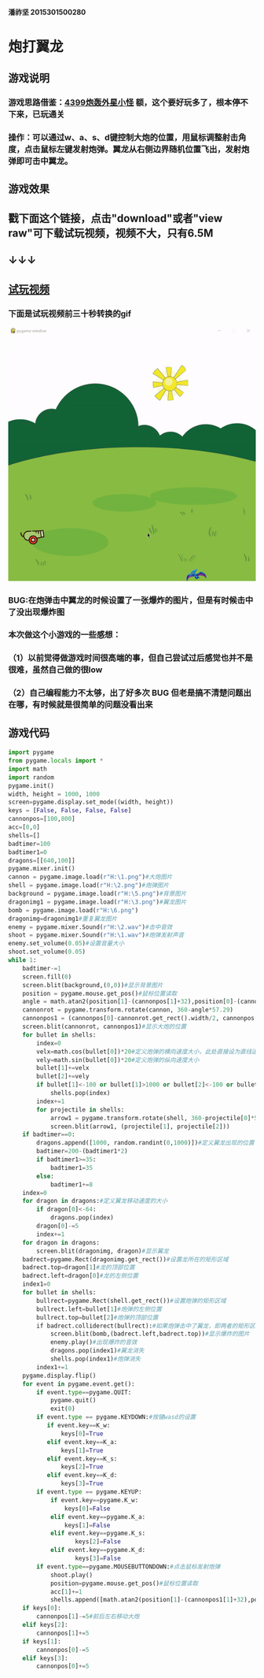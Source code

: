 #### 潘祚坚 2015301500280

# 炮打翼龙

## 游戏说明
### 游戏思路借鉴：[4399炮轰外星小怪](http://www.4399.com/flash/192577_2.htm)  额，这个要好玩多了，根本停不下来，已玩通关
### 操作：可以通过w、a、s、d键控制大炮的位置，用鼠标调整射击角度，点击鼠标左键发射炮弹。翼龙从右侧边界随机位置飞出，发射炮弹即可击中翼龙。
## 游戏效果
## 戳下面这个链接，点击"download"或者"view raw"可下载试玩视频，视频不大，只有6.5M
## ↓↓↓
## [试玩视频](https://github.com/paaaaaan/Computational_physics_2015301500280/blob/files/2017.12.01-16.50.25.mp4)
### 下面是试玩视频前三十秒转换的gif
![游戏录屏](https://github.com/paaaaaan/Computational_physics_2015301500280/blob/files/gif.gif)
### BUG:在炮弹击中翼龙的时候设置了一张爆炸的图片，但是有时候击中了没出现爆炸图
### 本次做这个小游戏的一些感想：
### （1）以前觉得做游戏时间很高端的事，但自己尝试过后感觉也并不是很难，虽然自己做的很low
### （2）自己编程能力不太够，出了好多次 BUG 但老是搞不清楚问题出在哪，有时候就是很简单的问题没看出来
## 游戏代码
```python
import pygame
from pygame.locals import *
import math
import random
pygame.init()
width, height = 1000, 1000
screen=pygame.display.set_mode((width, height))
keys = [False, False, False, False]
cannonpos=[100,800]
acc=[0,0]
shells=[]
badtimer=100
badtimer1=0
dragons=[[640,100]]
pygame.mixer.init()
cannon = pygame.image.load(r"H:\1.png")#大炮图片
shell = pygame.image.load(r"H:\2.png")#炮弹图片
background = pygame.image.load(r"H:\5.png")#背景图片
dragonimg1 = pygame.image.load(r"H:\3.png")#翼龙图片
bomb = pygame.image.load(r"H:\6.png")
dragonimg=dragonimg1#重复翼龙图片
enemy = pygame.mixer.Sound(r"H:\2.wav")#击中音效
shoot = pygame.mixer.Sound(r"H:\1.wav")#炮弹发射声音
enemy.set_volume(0.05)#设置音量大小
shoot.set_volume(0.05)
while 1:
    badtimer-=1
    screen.fill(0)
    screen.blit(background,(0,0))#显示背景图片
    position = pygame.mouse.get_pos()#鼠标位置读取
    angle = math.atan2(position[1]-(cannonpos[1]+32),position[0]-(cannonpos[0]+26))#根据鼠标位置确定大炮的角度
    cannonrot = pygame.transform.rotate(cannon, 360-angle*57.29)
    cannonpos1 = (cannonpos[0]-cannonrot.get_rect().width/2, cannonpos[1]-cannonrot.get_rect().height/2)
    screen.blit(cannonrot, cannonpos1)#显示大炮的位置
    for bullet in shells:
        index=0
        velx=math.cos(bullet[0])*20#定义炮弹的横向速度大小，此处直接设为直线运动
        vely=math.sin(bullet[0])*20#定义炮弹的纵向速度大小
        bullet[1]+=velx
        bullet[2]+=vely
        if bullet[1]<-100 or bullet[1]>1000 or bullet[2]<-100 or bullet[2]>1000:
            shells.pop(index)
        index+=1
        for projectile in shells:
            arrow1 = pygame.transform.rotate(shell, 360-projectile[0]*57.29)
            screen.blit(arrow1, (projectile[1], projectile[2]))
    if badtimer==0:
        dragons.append([1000, random.randint(0,1000)])#定义翼龙出现的位置（随机分布在右侧边缘）
        badtimer=200-(badtimer1*2)
        if badtimer1>=35:
            badtimer1=35
        else:
            badtimer1+=8
    index=0
    for dragon in dragons:#定义翼龙移动速度的大小
        if dragon[0]<-64:
            dragons.pop(index)
        dragon[0]-=5
        index+=1
    for dragon in dragons:
        screen.blit(dragonimg, dragon)#显示翼龙
    badrect=pygame.Rect(dragonimg.get_rect())#设置龙所在的矩形区域
    badrect.top=dragon[1]#龙的顶部位置
    badrect.left=dragon[0]#龙的左侧位置
    index1=0
    for bullet in shells:
        bullrect=pygame.Rect(shell.get_rect())#设置炮弹的矩形区域
        bullrect.left=bullet[1]#炮弹的左侧位置
        bullrect.top=bullet[2]#炮弹的顶部位置
        if badrect.colliderect(bullrect):#如果炮弹击中了翼龙，即两者的矩形区域有交叉
            screen.blit(bomb,(badrect.left,badrect.top))#显示爆炸的图片
            enemy.play()#出现爆炸的音效
            dragons.pop(index1)#翼龙消失
            shells.pop(index1)#炮弹消失
        index1+=1
    pygame.display.flip()
    for event in pygame.event.get():
        if event.type==pygame.QUIT:
            pygame.quit() 
            exit(0)
        if event.type == pygame.KEYDOWN:#按键wasd的设置
           if event.key==K_w:
               keys[0]=True
           elif event.key==K_a:
               keys[1]=True
           elif event.key==K_s:
               keys[2]=True
           elif event.key==K_d:
               keys[3]=True
        if event.type == pygame.KEYUP:
            if event.key==pygame.K_w:
                keys[0]=False
            elif event.key==pygame.K_a:
                keys[1]=False
            elif event.key==pygame.K_s:
                   keys[2]=False
            elif event.key==pygame.K_d:
                   keys[3]=False
        if event.type==pygame.MOUSEBUTTONDOWN:#点击鼠标发射炮弹
            shoot.play()
            position=pygame.mouse.get_pos()#鼠标位置读取
            acc[1]+=1
            shells.append([math.atan2(position[1]-(cannonpos1[1]+32),position[0]-(cannonpos1[0]+26)),cannonpos1[0]+32,cannonpos1[1]+32])
    if keys[0]:
        cannonpos[1]-=5#前后左右移动大炮
    elif keys[2]:
        cannonpos[1]+=5
    if keys[1]:
        cannonpos[0]-=5
    elif keys[3]:
        cannonpos[0]+=5
    
```

